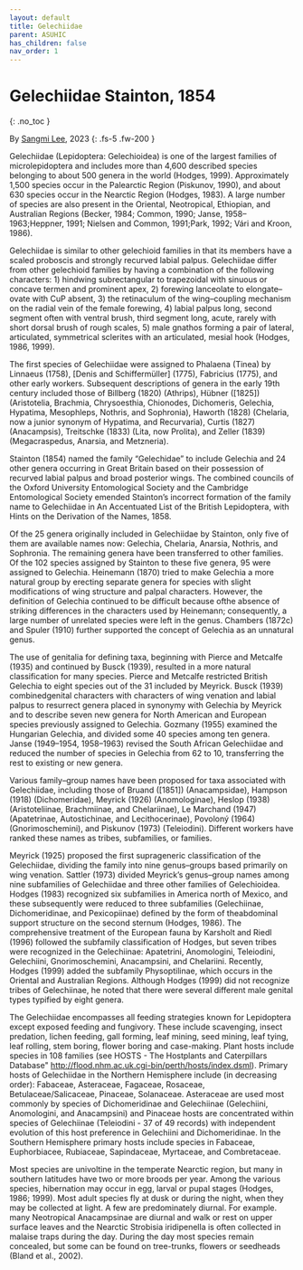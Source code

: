 ```yaml
---
layout: default
title: Gelechiidae 
parent: ASUHIC
has_children: false
nav_order: 1
---
```


# Gelechiidae Stainton, 1854
{: .no_toc }

By [Sangmi Lee](https://search.asu.edu/profile/1876693), 2023 
{: .fs-5 .fw-200 }

Gelechiidae (Lepidoptera: Gelechioidea) is one of the largest families of microlepidoptera and includes more than 4,600 described species belonging to about 500 genera in the world (Hodges, 1999).  Approximately 1,500 species occur in the Palearctic Region (Piskunov, 1990), and about 630 species occur in the Nearctic Region (Hodges, 1983).  A large number of species are also present in the Oriental, Neotropical, Ethiopian, and Australian Regions (Becker, 1984; Common, 1990; Janse, 1958–1963;Heppner, 1991; Nielsen and Common, 1991;Park, 1992; Vári and Kroon, 1986). 

Gelechiidae is similar to other gelechioid families in that its members have a scaled proboscis and strongly recurved labial palpus.  Gelechiidae differ from other gelechioid families by having a combination of the following characters: 1) hindwing subrectangular to trapezoidal with sinuous or concave termen and prominent apex, 2) forewing lanceolate to elongate–ovate with CuP absent, 3) the retinaculum of the wing–coupling mechanism on the radial vein of the female forewing, 4) labial palpus long, second segment often with ventral brush, third segment long, acute, rarely with short dorsal brush of rough scales, 5) male gnathos forming a pair of lateral, articulated, symmetrical sclerites with an articulated, mesial hook (Hodges, 1986, 1999).

The first species of Gelechiidae were assigned to Phalaena (Tinea) by Linnaeus (1758), [Denis and Schiffermüller] (1775), Fabricius (1775), and other early workers.  Subsequent descriptions of genera in the early 19th century included those of Billberg (1820) (Athrips), Hübner ([1825]) (Aristotelia, Brachmia, Chrysoesthia, Chionodes, Dichomeris, Gelechia, Hypatima, Mesophleps, Nothris, and Sophronia), Haworth (1828) (Chelaria, now a junior synonym of Hypatima, and Recurvaria), Curtis (1827) (Anacampsis), Treitschke (1833) (Lita, now Prolita), and Zeller (1839) (Megacraspedus, Anarsia, and Metzneria).

Stainton (1854) named the family “Gelechidae” to include Gelechia and 24 other genera occurring in Great Britain based on their possession of recurved labial palpus and broad posterior wings.  The combined councils of the Oxford University Entomological Society and the Cambridge Entomological Society emended Stainton’s incorrect formation of the family name to Gelechiidae in An Accentuated List of the British Lepidoptera, with Hints on the Derivation of the Names, 1858.

Of the 25 genera originally included in Gelechiidae by Stainton, only five of them are available names now: Gelechia, Chelaria, Anarsia, Nothris, and Sophronia.  The remaining genera have been transferred to other families.  Of the 102 species assigned by Stainton to these five genera, 95 were assigned to Gelechia.  Heinemann (1870) tried to make Gelechia a more natural group by erecting separate genera for species with slight modifications of wing structure and palpal characters.  However, the definition of Gelechia continued to be difficult because ofthe absence of striking differences in the characters used by Heinemann; consequently, a large number of unrelated species were left in the genus.  Chambers (1872c) and Spuler (1910) further supported the concept of Gelechia as an unnatural genus.

The use of genitalia for defining taxa, beginning with Pierce and Metcalfe (1935) and continued by Busck (1939), resulted in a more natural classification for many species.  Pierce and Metcalfe restricted British Gelechia to eight species out of the 31 included by Meyrick.  Busck (1939) combinedgenital characters with characters of wing venation and labial palpus to resurrect genera placed in synonymy with Gelechia by Meyrick and to describe seven new genera for North American and European species previously assigned to Gelechia.  Gozmany (1955) examined the Hungarian Gelechia, and divided some 40 species among ten genera.  Janse (1949–1954, 1958–1963) revised the South African Gelechiidae and reduced the number of species in Gelechia from 62 to 10, transferring the rest to existing or new genera. 

Various family–group names have been proposed for taxa associated with Gelechiidae, including those of Bruand ([1851]) (Anacampsidae), Hampson (1918) (Dichomeridae), Meyrick (1926) (Anomologinae), Heslop (1938) (Aristoteliinae, Brachmiinae, and Chelariinae), Le Marchand (1947) (Apatetrinae, Autostichinae, and Lecithocerinae), Povoloný (1964) (Gnorimoschemini), and Piskunov (1973) (Teleiodini).  Different workers have ranked these names as tribes, subfamilies, or families.

Meyrick (1925) proposed the first suprageneric classification of the Gelechiidae, dividing the family into nine genus–groups based primarily on wing venation.  Sattler (1973) divided Meyrick’s genus–group names among nine subfamilies of Gelechiidae and three other families of Gelechioidea.  Hodges (1983) recognized six subfamilies in America north of Mexico, and these subsequently were reduced to three subfamilies (Gelechiinae, Dichomeridinae, and Pexicopiinae) defined by the form of theabdominal support structure on the second sternum (Hodges, 1986).  The comprehensive treatment of the European fauna by Karsholt and Riedl (1996) followed the subfamily classification of Hodges, but seven tribes were recognized in the Gelechiinae: Apatetrini, Anomologini, Teleiodini, Gelechiini, Gnorimoschemini, Anacampsini, and Chelariini.  Recently, Hodges (1999) added the subfamily Physoptilinae, which occurs in the Oriental and Australian Regions.  Although Hodges (1999) did not recognize tribes of Gelechiinae, he noted that there were several different male genital types typified by eight genera.  

The Gelechiidae encompasses all feeding strategies known for Lepidoptera except exposed feeding and fungivory. These include scavenging, insect predation, lichen feeding, gall forming, leaf mining, seed mining, leaf tying, leaf rolling, stem boring, flower boring and case-making. Plant hosts include species in 108 families (see HOSTS - The Hostplants and Caterpillars Database" http://flood.nhm.ac.uk.cgi-bin/perth/hosts/index.dsml). Primary hosts of Gelechiidae in the Northern Hemisphere include (in decreasing order): Fabaceae, Asteraceae, Fagaceae, Rosaceae, Betulaceae/Salicaceae, Pinaceae, Solanaceae. Asteraceae are used most commonly by species of Dichomeridinae and Gelechiinae (Gelechiini, Anomologini, and Anacampsini) and Pinaceae hosts are concentrated within species of Gelechiinae (Teleiodini - 37 of 49 records) with independent evolution of this host preference in Gelechiini and Dichomeridinae. In the Southern Hemisphere primary hosts include species in Fabaceae, Euphorbiacee, Rubiaceae, Sapindaceae, Myrtaceae, and Combretaceae.

Most species are univoltine in the temperate Nearctic region, but many in southern latitudes have two or more broods per year. Among the various species, hibernation may occur in egg, larval or pupal stages (Hodges, 1986; 1999). Most adult species fly at dusk or during the night, when they may be collected at light. A few are predominately diurnal. For example. many Neotropical Anacampsinae are diurnal and walk or rest on upper surface leaves and the Nearctic Strobisia iridipenella is often collected in malaise traps during the day. During the day most species remain concealed, but some can be found on tree-trunks, flowers or seedheads (Bland et al., 2002).
